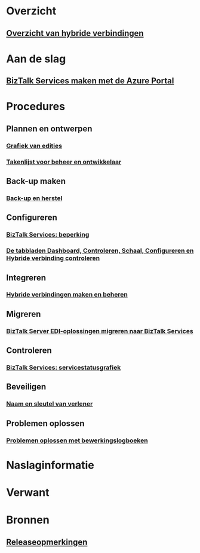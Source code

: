 # Overzicht
## [Overzicht van hybride verbindingen](integration-hybrid-connection-overview.md)

# Aan de slag
## [BizTalk Services maken met de Azure Portal](biztalk-provision-services.md)
# Procedures

## Plannen en ontwerpen
### [Grafiek van edities](biztalk-editions-feature-chart.md)
### [Takenlijst voor beheer en ontwikkelaar](biztalk-services-administration-and-development-task-list.md)

## Back-up maken
### [Back-up en herstel](biztalk-backup-restore.md)

## Configureren
### [BizTalk Services: beperking](biztalk-throttling-thresholds.md)
### [De tabbladen Dashboard, Controleren, Schaal, Configureren en Hybride verbinding controleren](biztalk-dashboard-monitor-scale-tabs.md)

## Integreren
### [Hybride verbindingen maken en beheren](integration-hybrid-connection-create-manage.md)

## Migreren
### [BizTalk Server EDI-oplossingen migreren naar BizTalk Services](biztalk-migrating-to-edi-guide.md)

## Controleren
### [BizTalk Services: servicestatusgrafiek](biztalk-service-state-chart.md)

## Beveiligen
### [Naam en sleutel van verlener](biztalk-issuer-name-issuer-key.md)

## Problemen oplossen
### [Problemen oplossen met bewerkingslogboeken](biztalk-troubleshoot-using-ops-logs.md)

# Naslaginformatie

# Verwant

# Bronnen
## [Releaseopmerkingen](biztalk-release-notes.md)


<!--HONumber=Nov16_HO2-->


